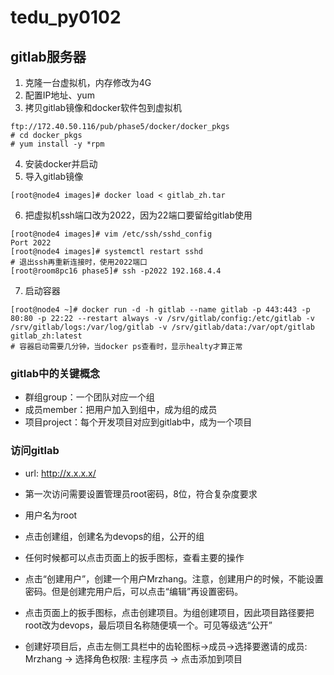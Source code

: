# tedu_py0102

## gitlab服务器

1. 克隆一台虚拟机，内存修改为4G
2. 配置IP地址、yum
3. 拷贝gitlab镜像和docker软件包到虚拟机
```shell
ftp://172.40.50.116/pub/phase5/docker/docker_pkgs
# cd docker_pkgs
# yum install -y *rpm
```
4. 安装docker并启动
5. 导入gitlab镜像

```shell
[root@node4 images]# docker load < gitlab_zh.tar
```

6. 把虚拟机ssh端口改为2022，因为22端口要留给gitlab使用

```shell
[root@node4 images]# vim /etc/ssh/sshd_config 
Port 2022
[root@node4 images]# systemctl restart sshd
# 退出ssh再重新连接时，使用2022端口
[root@room8pc16 phase5]# ssh -p2022 192.168.4.4
```

7. 启动容器

```shell
[root@node4 ~]# docker run -d -h gitlab --name gitlab -p 443:443 -p 80:80 -p 22:22 --restart always -v /srv/gitlab/config:/etc/gitlab -v /srv/gitlab/logs:/var/log/gitlab -v /srv/gitlab/data:/var/opt/gitlab gitlab_zh:latest
# 容器启动需要几分钟，当docker ps查看时，显示healty才算正常
```

### gitlab中的关键概念

- 群组group：一个团队对应一个组
- 成员member：把用户加入到组中，成为组的成员
- 项目project：每个开发项目对应到gitlab中，成为一个项目

### 访问gitlab

- url: http://x.x.x.x/

- 第一次访问需要设置管理员root密码，8位，符合复杂度要求
- 用户名为root
- 点击创建组，创建名为devops的组，公开的组
- 任何时候都可以点击页面上的扳手图标，查看主要的操作
- 点击“创建用户”，创建一个用户Mrzhang。注意，创建用户的时候，不能设置密码。但是创建完用户后，可以点击“编辑”再设置密码。
- 点击页面上的扳手图标，点击创建项目。为组创建项目，因此项目路径要把root改为devops，最后项目名称随便填一个。可见等级选“公开”
- 创建好项目后，点击左侧工具栏中的齿轮图标->成员->选择要邀请的成员: Mrzhang -> 选择角色权限: 主程序员 -> 点击添加到项目





